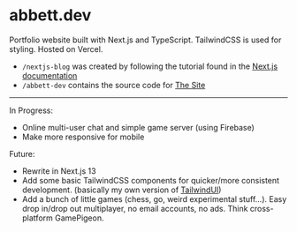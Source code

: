 # abbett.dev

Portfolio website built with Next.js and TypeScript. 
TailwindCSS is used for styling. Hosted on Vercel.
- `/nextjs-blog` was created by following the tutorial found in the [Next.js documentation](https://nextjs.org/learn/basics/create-nextjs-app/setupnextjs-blog)
- `/abbett-dev` contains the source code for [The Site](abbett.dev)

---

In Progress:
- Online multi-user chat and simple game server (using Firebase)
- Make more responsive for mobile

Future:
- Rewrite in Next.js 13
- Add some basic TailwindCSS components for quicker/more consistent development. (basically my own version of [TailwindUI](https://tailwindui.com))
- Add a bunch of little games (chess, go, weird experimental stuff...). Easy drop in/drop out multiplayer, no email accounts, no ads. Think cross-platform GamePigeon.
